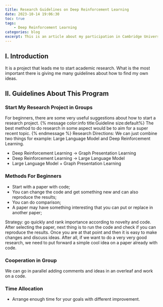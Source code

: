 ```yaml
---
title: Research Guidelines on Deep Reinforcement Learning
date: 2023-10-14 19:06:30
toc: true
tags:
    - Deep Reinforcement Learning
categories: blog
excerpt: This is an article about my participation in Cambridge University Deep Reinforcement Learning Online Study Program.
---
```

## I. Introduction

It is a project that leads me to start academic research. What is the most important there is giving me many guidelines about how to find my own ideas.

## II. Guidelines About This Program

### Start My Research Project in Groups

For beginners, there are some very useful suggestions about how to start a research project.
{% message color:info title:Guideline size:default%}
The best method to do research in some aspect would be to aim for a super recent topic.
{% endmessage %}
Research Directions:
We can just combine two things for example: Large Language Model and Deep Reinforcement Learning.

+ Deep Reinforcement Learning $\rightarrow$ Graph Presentation Learning
+ Deep Reinforcement Learning $\rightarrow$ Large Language Model
+ Large Language Model $+$ Graph Presentation Learning

### Methods For Beginners

+ Start with a paper with code;
+ You can change the code and get something new and can also reproduce the results;
+ You can do comparison;
+ A paper may have something interesting that you can put or replace in another paper;

Strategy: go quickly and rank importance according to novelty and code.
After selecting the paper, next thing is to run the code and check if you can reproduce the results. Once you are at that point and then it is easy to make changes and discuss ideas.
After all, if we want to do a very very good research, we need to put forward a simple cool idea on a paper already with code.

### Cooperation in Group

We can go in parallel adding comments and ideas in an overleaf and work on a code.

### Time Allocation

+ Arrange enough time for your goals with different improvement.
